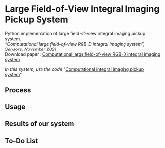 # Large Field-of-View Integral Imaging Pickup System
Python implementation of large field-of-view integral imaging pickup system.   
_“Computational large field-of-view RGB-D integral imaging system”, Sensors, November 2021_   
Download paper : [Computational large field-of-view RGB-D integral imaging system](https://www.google.com/url?sa=t&rct=j&q=&esrc=s&source=web&cd=&ved=2ahUKEwig1vL-s5X1AhVhwosBHcr0C-oQFnoECA4QAQ&url=https%3A%2F%2Fwww.mdpi.com%2F1424-8220%2F21%2F21%2F7407%2Fpdf&usg=AOvVaw1zVSxamSj4r9g1Cf-YVjCO)

_In this system, use the code_ "[Computational integral imaging pickup system](https://github.com/jgnooo/integral-imaging-pickup)"

## Process

## Usage

## Results of our system

## To-Do List
